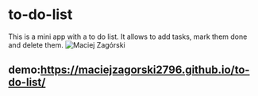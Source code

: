 # to-do-list
This is a mini app with a to do list. It allows to add tasks, mark them done and delete them.
![Maciej Zagórski](https://assets-global.website-files.com/619cef5c40cb8925cd33ece3/621e3d842f5305af9170e4eb_619cef5c40cb8963c133f5fc_6076f40a7bc433d96f4663f4_template-vignette-TO-DO-LIST-1200x900.png)

## demo:https://maciejzagorski2796.github.io/to-do-list/
